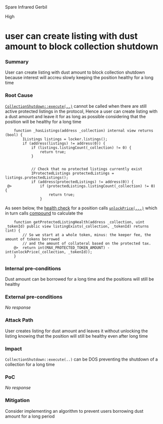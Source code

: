 Spare Infrared Gerbil

High

# user can create listing with dust amount to block collection shutdown

### Summary

User can create listing with dust amount to block collection shutdown because interest will accreu slowly keeping the position healthy for a long time

### Root Cause

[`CollectionShutdown::execute(..)`](https://github.com/sherlock-audit/2024-08-flayer/blob/main/flayer/src/contracts/utils/CollectionShutdown.sol#L241) cannot be called when  there are still active protected listings in the protocol, Hence a user can create listing with a dust amount and leave it for as long as possible considering that the position will be healthy for a long time 

```solidity
    function _hasListings(address _collection) internal view returns (bool) {
        IListings listings = locker.listings();
        if (address(listings) != address(0)) {
            if (listings.listingCount(_collection) != 0) {
                return true;
            }


            // Check that no protected listings currently exist
            IProtectedListings protectedListings = listings.protectedListings();
            if (address(protectedListings) != address(0)) {
 @>             if (protectedListings.listingCount(_collection) != 0) {
                    return true;
                }
```

As seen below, the [health check](https://github.com/sherlock-audit/2024-08-flayer/blob/main/flayer/src/contracts/ProtectedListings.sol#L500) for a position calls [`unlockPrice(...)`](https://github.com/sherlock-audit/2024-08-flayer/blob/main/flayer/src/contracts/ProtectedListings.sol#L612-L616) which in turn calls [compound](https://github.com/sherlock-audit/2024-08-flayer/blob/main/flayer/src/contracts/TaxCalculator.sol#L90) to calculate the 


```solidity
    function getProtectedListingHealth(address _collection, uint _tokenId) public view listingExists(_collection, _tokenId) returns (int) {
        // So we start at a whole token, minus: the keeper fee, the amount of tokens borrowed
        // and the amount of collateral based on the protected tax.
    @>  return int(MAX_PROTECTED_TOKEN_AMOUNT) - int(unlockPrice(_collection, _tokenId));
    }
```

### Internal pre-conditions

Dust amount can be borrowed for a long time and the positions will still be healthy

### External pre-conditions

_No response_

### Attack Path

User creates listing for dust amount and leaves it without unlocking the listing knowing that the position will still be healthy even after long time

### Impact

`CollectionShutdown::execute(..)` can be DOS preventing the shutdown of a collection for a long time

### PoC

_No response_

### Mitigation

Consider implementing an algorithm to prevent users borrowing dust amount for a long period